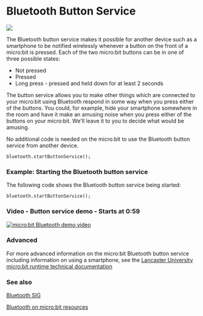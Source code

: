 # Bluetooth Button Service 

![](/static/bluetooth/Bluetooth_SIG.png)

The Bluetooth button service makes it possible for another device such as a smartphone to be notified wirelessly whenever a button on the front of a micro:bit is pressed. Each of the two micro:bit buttons can be in one of three possible states:

* Not pressed
* Pressed
* Long press - pressed and held down for at least 2 seconds  

The button service allows you to make other things which are connected to your micro:bit using Bluetooth respond in some way when you press either of the buttons. You could, for example, hide your smartphone somewhere in the room and have it make an amusing noise when you press either of the buttons on your micro:bit. We'll leave it to you to decide what would be amusing.

No additional code is needed on the micro:bit to use the Bluetooth button service from another device.

~~~~sig
bluetooth.startButtonService();
~~~~

### Example: Starting the Bluetooth button service

The following code shows the Bluetooth button service being started:

~~~~blocks
bluetooth.startButtonService();
~~~~

### Video - Button service demo - Starts at 0:59

[![micro:bit Bluetooth demo video](/static/bluetooth/microbit_button.png)](
    http://www.youtube.com/watch?v=aep_GVowKfs "Click to launch YouTube video"
    )

### Advanced
 
For more advanced information on the micro:bit Bluetooth button service including information on using a smartphone, see the [Lancaster University micro:bit runtime technical documentation](http://lancaster-university.github.io/microbit-docs/ble/button-service/)

### See also

[Bluetooth SIG](https://www.bluetooth.com)

[Bluetooth on micro:bit resources](http://bluetooth-mdw.blogspot.co.uk/p/bbc-microbit.html)

